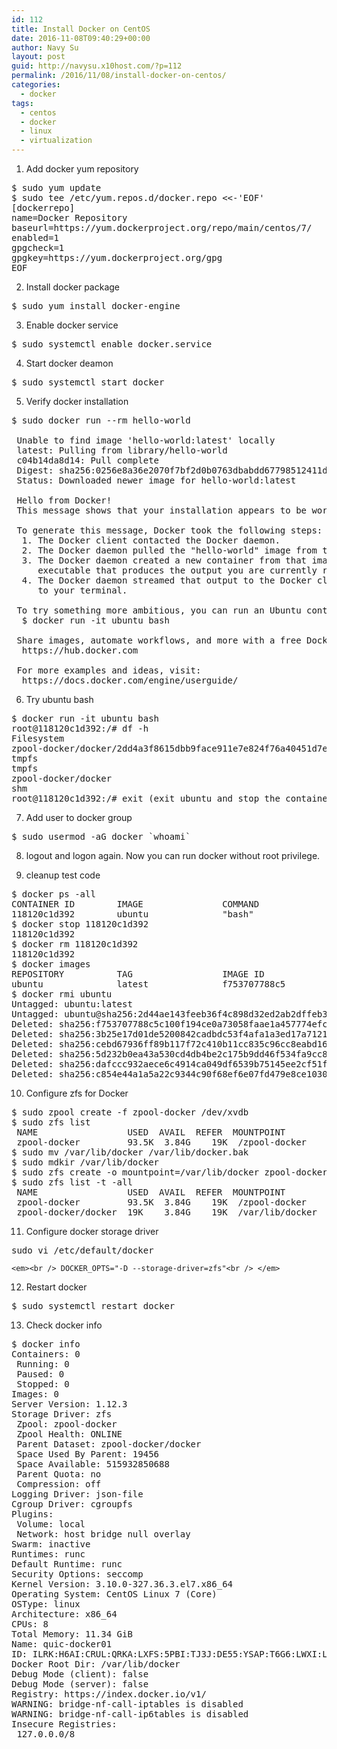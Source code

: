 ```yaml
---
id: 112
title: Install Docker on CentOS
date: 2016-11-08T09:40:29+00:00
author: Navy Su
layout: post
guid: http://navysu.x10host.com/?p=112
permalink: /2016/11/08/install-docker-on-centos/
categories:
  - docker
tags:
  - centos
  - docker
  - linux
  - virtualization
---
```

1. Add docker yum repository
  
<!--?prettify linenums=true?-->

<pre class="prettyprint">$ sudo yum update
$ sudo tee /etc/yum.repos.d/docker.repo &lt;&lt;-'EOF'
[dockerrepo]
name=Docker Repository
baseurl=https://yum.dockerproject.org/repo/main/centos/7/
enabled=1
gpgcheck=1
gpgkey=https://yum.dockerproject.org/gpg
EOF
</pre>

2. Install docker package
  
<!--?prettify linenums=true?-->

<pre class="prettyprint">$ sudo yum install docker-engine
</pre>

3. Enable docker service
  
<!--?prettify linenums=true?-->

<pre class="prettyprint">$ sudo systemctl enable docker.service
</pre>

4. Start docker deamon
  
<!--?prettify linenums=true?-->

<pre class="prettyprint">$ sudo systemctl start docker
</pre>

5. Verify docker installation
  
<!--?prettify linenums=true?-->

<pre class="prettyprint">$ sudo docker run --rm hello-world

 Unable to find image 'hello-world:latest' locally
 latest: Pulling from library/hello-world
 c04b14da8d14: Pull complete
 Digest: sha256:0256e8a36e2070f7bf2d0b0763dbabdd67798512411de4cdcf9431a1feb60fd9
 Status: Downloaded newer image for hello-world:latest

 Hello from Docker!
 This message shows that your installation appears to be working correctly.

 To generate this message, Docker took the following steps:
  1. The Docker client contacted the Docker daemon.
  2. The Docker daemon pulled the "hello-world" image from the Docker Hub.
  3. The Docker daemon created a new container from that image which runs the
     executable that produces the output you are currently reading.
  4. The Docker daemon streamed that output to the Docker client, which sent it
     to your terminal.

 To try something more ambitious, you can run an Ubuntu container with:
  $ docker run -it ubuntu bash

 Share images, automate workflows, and more with a free Docker Hub account:
  https://hub.docker.com

 For more examples and ideas, visit:
  https://docs.docker.com/engine/userguide/
</pre>

6. Try ubuntu bash
  
<!--?prettify linenums=true?-->

<pre class="prettyprint">$ docker run -it ubuntu bash
root@118120c1d392:/# df -h
Filesystem                                                                            Size  Used Avail Use% Mounted on
zpool-docker/docker/2dd4a3f8615dbb9face911e7e824f76a40451d7eb533e1533efd52bd237f15bd  100G  126M  100G   1% /
tmpfs                                                                                 5.7G     0  5.7G   0% /dev
tmpfs                                                                                 5.7G     0  5.7G   0% /sys/fs/cgroup
zpool-docker/docker                                                                   100G  896K  100G   1% /etc/hosts
shm                                                                                    64M     0   64M   0% /dev/shm
root@118120c1d392:/# exit (exit ubuntu and stop the container, # Ctrl+p, Ctrl+q key to back to Host's console)
</pre>

7. Add user to docker group
  
<!--?prettify linenums=true?-->

<pre class="prettyprint">$ sudo usermod -aG docker `whoami`
</pre>

8. logout and logon again. Now you can run docker without root privilege.
  
9. cleanup test code
  
<!--?prettify linenums=true?-->

<pre class="prettyprint">$ docker ps -all
CONTAINER ID        IMAGE               COMMAND             CREATED             STATUS              PORTS               NAMES
118120c1d392        ubuntu              "bash"              20 minutes ago      Up 12 minutes                           stupefied_darwin
$ docker stop 118120c1d392
118120c1d392       
$ docker rm 118120c1d392        
118120c1d392        
$ docker images
REPOSITORY          TAG                 IMAGE ID            CREATED             SIZE
ubuntu              latest              f753707788c5        3 weeks ago         127.1 MB
$ docker rmi ubuntu
Untagged: ubuntu:latest
Untagged: ubuntu@sha256:2d44ae143feeb36f4c898d32ed2ab2dffeb3a573d2d8928646dfc9cb7deb1315
Deleted: sha256:f753707788c5c100f194ce0a73058faae1a457774efcda6c1469544a114f8644
Deleted: sha256:3b25e17d01de5200842cadbdc53f4afa1a3ed17a7121e4036e744a83a2732f76
Deleted: sha256:cebd67936ff89b117f72c410b11cc835c96cc8eabd161564ca38bfff99d781f5
Deleted: sha256:5d232b0ea43a530cd4db4be2c175b9dd46f534fa9cc8dcbf1d413c851f74e817
Deleted: sha256:dafccc932aece6c4914ca049df6539b75145ee2cf51f76e8d129aade450c87c3
Deleted: sha256:c854e44a1a5a22c9344c90f68ef6e07fd479e8ce1030fe141e3236887f1a4920
</pre>

10. Configure zfs for Docker
  
<!--?prettify linenums=true?-->

<pre class="prettyprint">$ sudo zpool create -f zpool-docker /dev/xvdb
$ sudo zfs list
 NAME                 USED  AVAIL  REFER  MOUNTPOINT
 zpool-docker         93.5K  3.84G    19K  /zpool-docker
$ sudo mv /var/lib/docker /var/lib/docker.bak
$ sudo mdkir /var/lib/docker
$ sudo zfs create -o mountpoint=/var/lib/docker zpool-docker/docker
$ sudo zfs list -t -all
 NAME                 USED  AVAIL  REFER  MOUNTPOINT
 zpool-docker         93.5K  3.84G    19K  /zpool-docker
 zpool-docker/docker  19K    3.84G    19K  /var/lib/docker
</pre>

11. Configure docker storage driver
  
<!--?prettify linenums=true?-->

<pre class="prettyprint">sudo vi /etc/default/docker
</pre>

`<em><br />
DOCKER_OPTS="-D --storage-driver=zfs"<br />
</em>`
  
12. Restart docker
  
<!--?prettify linenums=true?-->

<pre class="prettyprint">$ sudo systemctl restart docker
</pre>

13. Check docker info
  
<!--?prettify linenums=true?-->

<pre class="prettyprint">$ docker info
Containers: 0
 Running: 0
 Paused: 0
 Stopped: 0
Images: 0
Server Version: 1.12.3
Storage Driver: zfs
 Zpool: zpool-docker
 Zpool Health: ONLINE
 Parent Dataset: zpool-docker/docker
 Space Used By Parent: 19456
 Space Available: 515932850688
 Parent Quota: no
 Compression: off
Logging Driver: json-file
Cgroup Driver: cgroupfs
Plugins:
 Volume: local
 Network: host bridge null overlay
Swarm: inactive
Runtimes: runc
Default Runtime: runc
Security Options: seccomp
Kernel Version: 3.10.0-327.36.3.el7.x86_64
Operating System: CentOS Linux 7 (Core)
OSType: linux
Architecture: x86_64
CPUs: 8
Total Memory: 11.34 GiB
Name: quic-docker01
ID: ILRK:H6AI:CRUL:QRKA:LXFS:5PBI:TJ3J:DE55:YSAP:T6G6:LWXI:L7IF
Docker Root Dir: /var/lib/docker
Debug Mode (client): false
Debug Mode (server): false
Registry: https://index.docker.io/v1/
WARNING: bridge-nf-call-iptables is disabled
WARNING: bridge-nf-call-ip6tables is disabled
Insecure Registries:
 127.0.0.0/8

</pre>